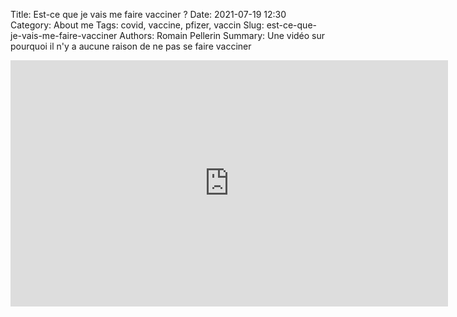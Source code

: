 Title: Est-ce que je vais me faire vacciner ?
Date: 2021-07-19 12:30
Category: About me
Tags: covid, vaccine, pfizer, vaccin
Slug: est-ce-que-je-vais-me-faire-vacciner
Authors: Romain Pellerin
Summary: Une vidéo sur pourquoi il n'y a aucune raison de ne pas se faire vacciner

<iframe width="700" height="394" src="https://www.youtube-nocookie.com/embed/GBzJ77y8Bho" frameborder="0" allow="accelerometer; autoplay; encrypted-media; gyroscope; picture-in-picture" allowfullscreen></iframe>
